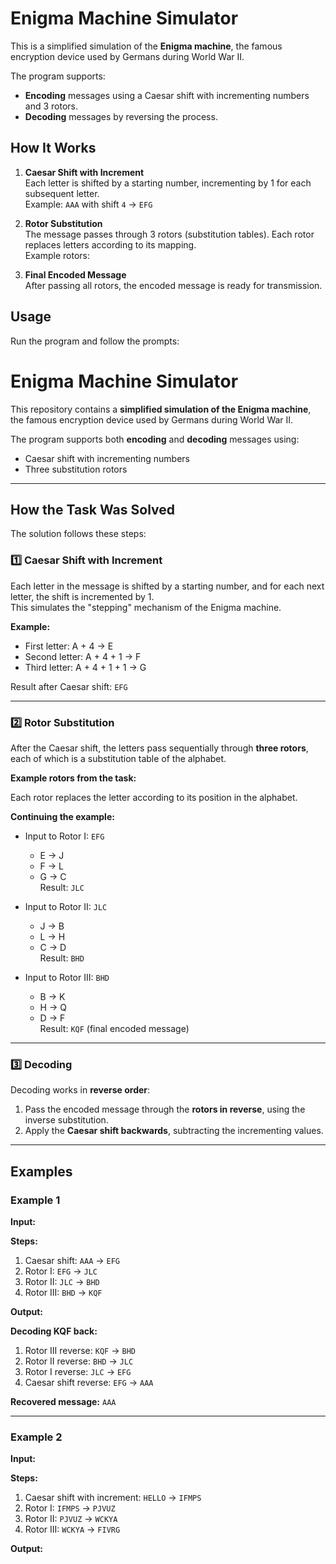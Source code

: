 # Enigma Machine Simulator

This is a simplified simulation of the **Enigma machine**, the famous encryption device used by Germans during World War II.

The program supports:

- **Encoding** messages using a Caesar shift with incrementing numbers and 3 rotors.
- **Decoding** messages by reversing the process.

## How It Works

1. **Caesar Shift with Increment**  
   Each letter is shifted by a starting number, incrementing by 1 for each subsequent letter.  
   Example: `AAA` with shift `4` → `EFG`

2. **Rotor Substitution**  
   The message passes through 3 rotors (substitution tables). Each rotor replaces letters according to its mapping.  
   Example rotors:

3. **Final Encoded Message**  
After passing all rotors, the encoded message is ready for transmission.

## Usage

Run the program and follow the prompts:

# Enigma Machine Simulator

This repository contains a **simplified simulation of the Enigma machine**, the famous encryption device used by Germans during World War II.  

The program supports both **encoding** and **decoding** messages using:

- Caesar shift with incrementing numbers
- Three substitution rotors

---

## How the Task Was Solved

The solution follows these steps:

### 1️⃣ Caesar Shift with Increment

Each letter in the message is shifted by a starting number, and for each next letter, the shift is incremented by 1.  
This simulates the "stepping" mechanism of the Enigma machine.

**Example:**  

- First letter: A + 4 → E  
- Second letter: A + 4 + 1 → F  
- Third letter: A + 4 + 1 + 1 → G  

Result after Caesar shift: `EFG`

---

### 2️⃣ Rotor Substitution

After the Caesar shift, the letters pass sequentially through **three rotors**, each of which is a substitution table of the alphabet.

**Example rotors from the task:**

Each rotor replaces the letter according to its position in the alphabet.

**Continuing the example:**
- Input to Rotor I: `EFG`  
  - E → J  
  - F → L  
  - G → C  
  Result: `JLC`

- Input to Rotor II: `JLC`  
  - J → B  
  - L → H  
  - C → D  
  Result: `BHD`

- Input to Rotor III: `BHD`  
  - B → K  
  - H → Q  
  - D → F  
  Result: `KQF` (final encoded message)

---

### 3️⃣ Decoding

Decoding works in **reverse order**:

1. Pass the encoded message through the **rotors in reverse**, using the inverse substitution.  
2. Apply the **Caesar shift backwards**, subtracting the incrementing values.

---

## Examples

### Example 1

**Input:**

**Steps:**
1. Caesar shift: `AAA` → `EFG`  
2. Rotor I: `EFG` → `JLC`  
3. Rotor II: `JLC` → `BHD`  
4. Rotor III: `BHD` → `KQF`  

**Output:**

**Decoding KQF back:**
1. Rotor III reverse: `KQF` → `BHD`  
2. Rotor II reverse: `BHD` → `JLC`  
3. Rotor I reverse: `JLC` → `EFG`  
4. Caesar shift reverse: `EFG` → `AAA`  

**Recovered message:** `AAA`

---

### Example 2

**Input:**

**Steps:**
1. Caesar shift with increment: `HELLO` → `IFMPS`  
2. Rotor I: `IFMPS` → `PJVUZ`  
3. Rotor II: `PJVUZ` → `WCKYA`  
4. Rotor III: `WCKYA` → `FIVRG`  

**Output:**
